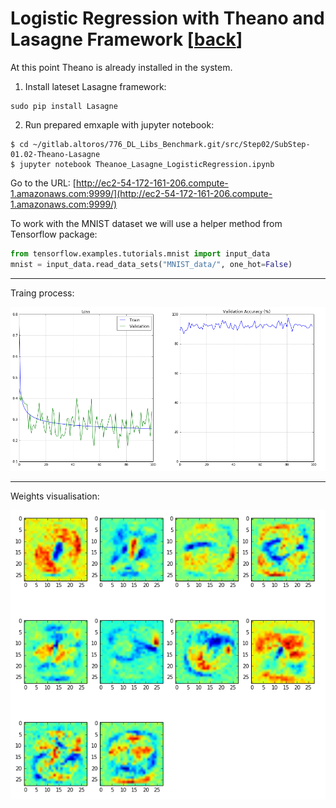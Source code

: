 Logistic Regression with Theano and Lasagne Framework [[back](index.md)]
==========================

At this point Theano is already installed in the system.

1. Install lateset Lasagne framework:
```
sudo pip install Lasagne
```

2. Run prepared emxaple with jupyter notebook:
```
$ cd ~/gitlab.altoros/776_DL_Libs_Benchmark.git/src/Step02/SubStep-01.02-Theano-Lasagne
$ jupyter notebook Theanoe_Lasagne_LogisticRegression.ipynb
```

Go to the URL: [http://ec2-54-172-161-206.compute-1.amazonaws.com:9999/](http://ec2-54-172-161-206.compute-1.amazonaws.com:9999/)


To work with the MNIST dataset we will use a helper method from Tensorflow package:

```python
from tensorflow.examples.tutorials.mnist import input_data
mnist = input_data.read_data_sets("MNIST_data/", one_hot=False)
```

--------
Traing process:

![Loss plot](../../img/Step02/Theano_Lasagne/Theano_Lasagne_Train_Plot.png)

--------
Weights visualisation:


![Weights](../../img/Step02/Theano_Lasagne/Theano_Lasagne_Weight_Matrix.png)
